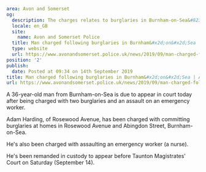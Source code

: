 ```yaml
area: Avon and Somerset
og:
  description: The charges relates to burglaries in Burnham-on-Sea&#8230;
  locale: en_GB
  site:
    name: Avon and Somerset Police
  title: Man charged following burglaries in Burnham&#x2d;on&#x2d;Sea | Avon and Somerset Police
  type: website
  url: https://www.avonandsomerset.police.uk/news/2019/09/man-charged-following-burglaries-in-burnham-on-sea/
position: '2'
publish:
  date: Posted at 09:34 on 14th September 2019
title: Man charged following burglaries in Burnham&#x2d;on&#x2d;Sea | Avon and Somerset Police
url: https://www.avonandsomerset.police.uk/news/2019/09/man-charged-following-burglaries-in-burnham-on-sea/
```

A 36-year-old man from Burnham-on-Sea is due to appear in court today after being charged with two burglaries and an assault on an emergency worker.

Adam Harding, of Rosewood Avenue, has been charged with committing burglaries at homes in Rosewood Avenue and Abingdon Street, Burnham-on-Sea.

He's also been charged with assaulting an emergency worker (a nurse).

He's been remanded in custody to appear before Taunton Magistrates' Court on Saturday (September 14).
